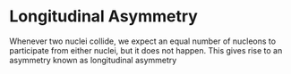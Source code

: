 # Longitudinal Asymmetry

Whenever two nuclei collide, we expect an equal number of nucleons to participate from either nuclei, but it does not happen. This gives rise to an asymmetry known as
longitudinal asymmetry
